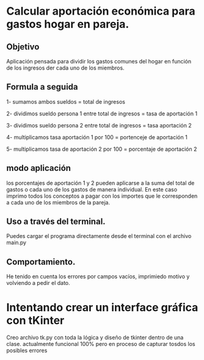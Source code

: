 # Calcular aportación económica para gastos hogar en pareja.


## Objetivo
Aplicación pensada para dividir los gastos comunes del hogar en función de los ingresos der cada uno de los miembros.

## Formula a seguida

1- sumamos ambos sueldos = total de ingresos 

2- dividimos sueldo persona 1 entre total de ingresos = tasa de aportación 1

3- dividimos sueldo persona 2 entre total de ingresos = tasa aportación 2

4- multiplicamos tasa aportación 1 por 100 = portenceje de aportación 1

5- multiplicamos tasa de aportación 2 por 100 =
porcentaje de aportación 2

## modo aplicación

los porcentajes de aportación 1 y 2 pueden aplicarse a la suma del total de gastos o cada uno de los gastos de manera individual. En este caso imprimo todos los conceptos a pagar con los importes que le corresponden a cada uno de los miembros de la pareja.

## Uso a través del terminal.

Puedes cargar el programa directamente desde el terminal con el archivo main.py

## Comportamiento.


He tenido en cuenta los errores por campos vacíos, imprimiedo motivo y volviendo a pedir el dato.

# Intentando crear un interface gráfica con tKinter

Creo archivo tk.py con toda la lógica y diseño de tkinter dentro de una clase.
actualmente funcional 100% pero en proceso de capturar tosdos los posibles errores  